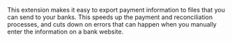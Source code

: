 This extension makes it easy to export payment information to files that you can send to your banks. This speeds up the payment and reconciliation processes, and cuts down on errors that can happen when you manually enter the information on a bank website.
